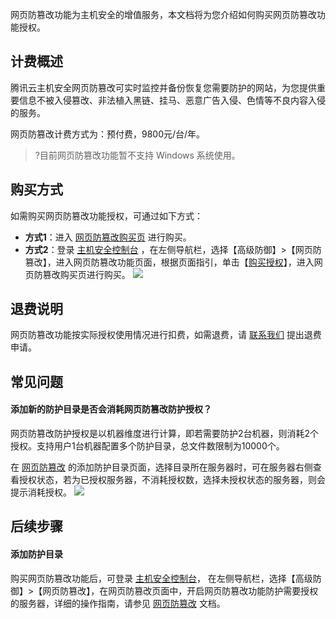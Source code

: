 
网页防篡改功能为主机安全的增值服务，本文档将为您介绍如何购买网页防篡改功能授权。

## 计费概述
腾讯云主机安全网页防篡改可实时监控并备份恢复您需要防护的网站，为您提供重要信息不被入侵篡改、非法植入黑链、挂马、恶意广告入侵、色情等不良内容入侵的服务。

网页防篡改计费方式为：预付费，9800元/台/年。
>?目前网页防篡改功能暂不支持 Windows 系统使用。

## 购买方式
如需购买网页防篡改功能授权，可通过如下方式：
- **方式1**：进入 [网页防篡改购买页](https://buy.cloud.tencent.com/yunjing?mode=webdefend)  进行购买。
- **方式2**：登录 [主机安全控制台](https://console.cloud.tencent.com/cwp) ，在左侧导航栏，选择【高级防御】>【网页防篡改】，进入网页防篡改功能页面，根据页面指引，单击【[购买授权](https://buy.cloud.tencent.com/yunjing?mode=webdefend)】，进入网页防篡改购买页进行购买。
![](https://main.qcloudimg.com/raw/28f79243ccb9afa5c5340062477237c8.png)


## 退费说明
网页防篡改功能按实际授权使用情况进行扣费，如需退费，请 [联系我们](https://cloud.tencent.com/act/event/connect-service) 提出退费申请。




## 常见问题
#### 添加新的防护目录是否会消耗网页防篡改防护授权？
网页防篡改防护授权是以机器维度进行计算，即若需要防护2台机器，则消耗2个授权。支持用户1台机器配置多个防护目录，总文件数限制为10000个。

在 [网页防篡改](https://console.cloud.tencent.com/cwp/defend/webpage) 的添加防护目录页面，选择目录所在服务器时，可在服务器右侧查看授权状态，若为已授权服务器，不消耗授权数，选择未授权状态的服务器，则会提示消耗授权。
![](https://main.qcloudimg.com/raw/643b406c1ba1e64ddec0ec073c144871.png)


## 后续步骤
#### 添加防护目录
购买网页防篡改功能后，可登录 [主机安全控制台](https://console.cloud.tencent.com/cwp)， 在左侧导航栏，选择【高级防御】>【网页防篡改】，在网页防篡改页面中，开启网页防篡改功能防护需要授权的服务器，详细的操作指南，请参见 [网页防篡改](https://cloud.tencent.com/document/product/296/50964) 文档。
